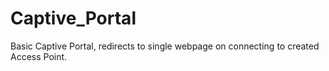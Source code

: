 # Captive_Portal
Basic Captive Portal, redirects to single webpage on connecting to created Access Point.
